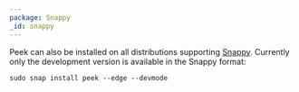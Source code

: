 ```yaml
---
package: Snappy
_id: snappy
---
```


Peek can also be installed on all distributions supporting [Snappy](https://snapcraft.io/docs/core/install).
Currently only the development version is available in the Snappy format:
```
sudo snap install peek --edge --devmode
```
